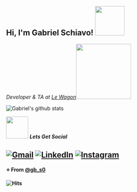 <h2> Hi, I'm Gabriel Schiavo!      <img src="https://media.giphy.com/media/dxn6fRlTIShoeBr69N/giphy.gif" width="80" style="margin-right: 50px;"></h2> 
<p><em>Developer & TA at <a href="https://lewagon.com/">Le Wagon</a><img src="https://media.giphy.com/media/ZbNJojSbuJvIIVGl2t/giphy.gif" width="150">
  </em></p>

![Gabriel's github stats](https://github-readme-stats.vercel.app/api?username=gb_s0)

<img src="https://media.giphy.com/media/LnQjpWaON8nhr21vNW/giphy.gif" width="60"> <em><b>Lets Get Social</em>
<p>

<a href="mailto:gabrielschiavo0@gmail.com"><img src="https://img.shields.io/badge/-Gmail-c14438?style=flat-square&logo=Gmail&logoColor=white&link=mailto:gabrielschiavo0@gmail.com" alt="Gmail"></a>
<a href="https://www.linkedin.com/in/gabbro/"><img src="https://img.shields.io/badge/LinkedIn-%230077B5.svg?&style=flat-square&logo=linkedin&logoColor=white" alt="LinkedIn"></a>
<a href="https://www.instagram.com/gb_s0/?hl=en"><img src="https://img.shields.io/badge/Instagram-%23E4405F.svg?&style=flat-square&logo=instagram&logoColor=white" alt="Instagram"></a>
---

⭐️ From [@gb_s0](https://github.com/gb_s0)

![Hits]()
